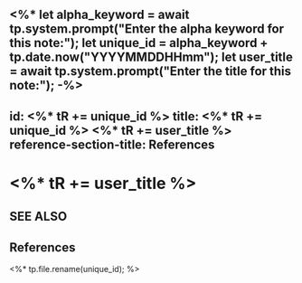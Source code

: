 <%*
let alpha_keyword = await tp.system.prompt("Enter the alpha keyword for this note:");
let unique_id = alpha_keyword + tp.date.now("YYYYMMDDHHmm");
let user_title = await tp.system.prompt("Enter the title for this note:");
-%>
---
id: <%* tR += unique_id %>
title: <%* tR += unique_id %> <%* tR += user_title %>
reference-section-title: References
---

# <%* tR += user_title %>

## SEE ALSO

## References

<%* tp.file.rename(unique_id); %>

